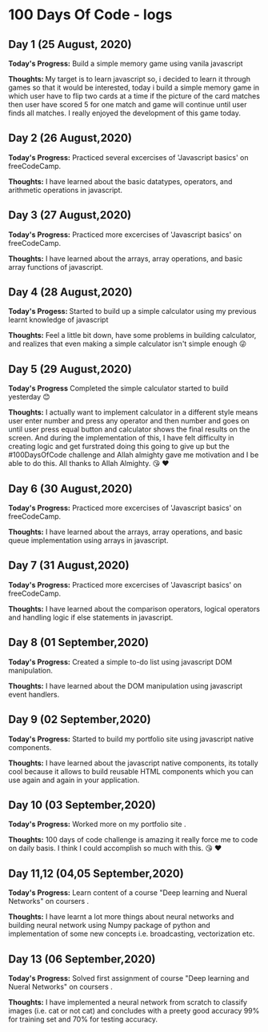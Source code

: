 # 100 Days Of Code - logs

## Day 1 (25 August, 2020)
<b>Today's Progress:</b> Build a simple memory game using vanila javascript

<b>Thoughts: </b> My target is to learn javascript so, i decided to learn it through games so that it would be interested, today i build a simple memory game in which user have to flip two cards at a time if the picture of the card matches then user have scored 5 for one match and game will continue until user finds all matches. I really enjoyed the development of this game today.


## Day 2 (26 August,2020) 
<b>Today's Progress:</b> Practiced several excercises of 'Javascript basics' on freeCodeCamp.

<b>Thoughts:</b> I have learned about the basic datatypes, operators, and arithmetic operations in javascript.


## Day 3 (27 August,2020) 
<b>Today's Progress:</b> Practiced more excercises of 'Javascript basics' on freeCodeCamp.

<b>Thoughts:</b> I have learned about the arrays, array operations, and basic array functions of javascript.

## Day 4 (28 August,2020)
<b>Today's Progess: </b> Started to build up a simple calculator using my previous learnt knowledge of javascript

<b>Thoughts:</b> Feel a little bit down, have some problems in building calculator, and realizes that even making a simple calculator isn't simple enough :stuck_out_tongue_winking_eye:

## Day 5 (29 August,2020)
<b>Today's Progress</b> Completed the simple calculator started to build yesterday :blush:

<b>Thoughts:</b> I actually want to implement calculator in a different style means user enter number and press any operator and then number and goes on until user press equal button and calculator shows the final results on the screen. And during the implementation of this, I have felt difficulty in creating logic and get furstrated doing this going to give up but the #100DaysOfCode challenge and Allah almighty gave me motivation and I be able to do this. All thanks to Allah Almighty. :kissing_heart: :heart:

## Day 6 (30 August,2020) 
<b>Today's Progress:</b> Practiced more excercises of 'Javascript basics' on freeCodeCamp.

<b>Thoughts:</b> I have learned about the arrays, array operations, and basic queue implementation using arrays in javascript.

## Day 7 (31 August,2020) 
<b>Today's Progress:</b> Practiced more excercises of 'Javascript basics' on freeCodeCamp.

<b>Thoughts:</b> I have learned about the comparison operators, logical operators and handling logic if else statements in javascript.

## Day 8 (01 September,2020) 
<b>Today's Progress:</b> Created a simple to-do list using javascript DOM manipulation.

<b>Thoughts:</b> I have learned about the DOM manipulation using javascript event handlers.

## Day 9 (02 September,2020) 
<b>Today's Progress:</b> Started to build my portfolio site using javascript native components.

<b>Thoughts:</b> I have learned about the javascript native components, its totally cool because it allows to build reusable HTML components which you can use again and again in your application.

## Day 10 (03 September,2020) 
<b>Today's Progress:</b> Worked more on my portfolio site .

<b>Thoughts:</b> 100 days of code challenge is amazing it really force me to code on daily basis. I think I could accomplish so much with this. :kissing_heart: :heart:

## Day 11,12 (04,05 September,2020) 
<b>Today's Progress:</b> Learn content of a course "Deep learning and Nueral Networks" on coursers .

<b>Thoughts:</b> I have learnt a lot more things about neural networks and building neural network using Numpy package of python and implementation of some new concepts i.e. broadcasting, vectorization etc.

## Day 13 (06 September,2020) 
<b>Today's Progress:</b> Solved first assignment of course "Deep learning and Nueral Networks" on coursers .

<b>Thoughts:</b> I have implemented a neural network from scratch to classify images (i.e. cat or not cat) and concludes with a preety good accuracy 99% for training set and 70% for testing accuracy.
